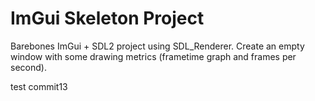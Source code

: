 # ImGui Skeleton Project

Barebones ImGui + SDL2 project using SDL_Renderer. Create an empty window with some drawing metrics (frametime graph and frames per second).

test commit13